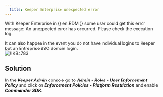 ```yaml
---
  title: Keeper Enterprise unexpected error
---
```

With Keeper Enterprise in {{ en.RDM }} some user could get this error message: An unexpected error has occurred. Please check the execution log.  

It can also happen in the event you do not have individual logins to Keeper but an Entreprise SSO domain login.  
![!!KB4783](https://webdevolutions.azureedge.net/docs/en/kb/KB4783.png)
## Solution
In the ***Keeper Admin*** console go to ***Admin - Roles - User Enforcement Policy*** and click on ***Enforcement Policies - Platform Restriction*** and enable ***Commander SDK***.
